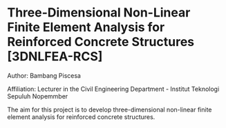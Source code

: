# Three-Dimensional Non-Linear Finite Element Analysis for Reinforced Concrete Structures [3DNLFEA-RCS]
Author: Bambang Piscesa

Affiliation: Lecturer in the Civil Engineering Department - Institut Teknologi Sepuluh Nopemmber

The aim for this project is to develop three-dimensional non-linear finite element analysis for reinforced concrete structures. 
